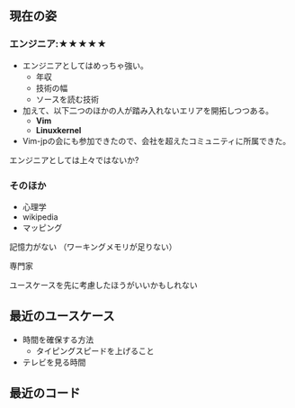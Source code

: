 ## 現在の姿



### エンジニア:★★★★★

- エンジニアとしてはめっちゃ強い。
  - 年収
  - 技術の幅
  - ソースを読む技術
- 加えて、以下二つのほかの人が踏み入れないエリアを開拓しつつある。
  - **Vim**
  - **Linuxkernel**
- Vim-jpの会にも参加できたので、会社を超えたコミュニティに所属できた。

エンジニアとしては上々ではないか?


### そのほか

- 心理学
- wikipedia
- マッピング




記憶力がない
（ワーキングメモリが足りない）

専門家

ユースケースを先に考慮したほうがいいかもしれない



## 最近のユースケース

- 時間を確保する方法
  - タイピングスピードを上げること
- テレビを見る時間










## 最近のコード



